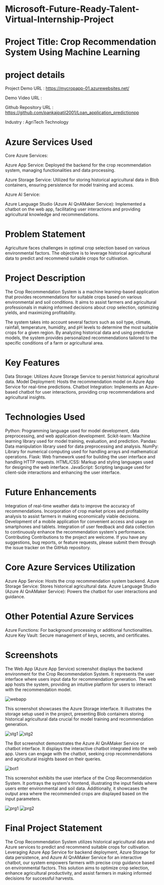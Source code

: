 # Microsoft-Future-Ready-Talent-Virtual-Internship-Project
# Project Title: Crop Recommendation System Using Machine Learning

# project details
Project Demo URL :
https://mycropapp-01.azurewebsites.net/

Demo Video URL :


Github Repository URL :
https://github.com/pankajpatil2001/Loan_application_predictionpp

Industry : AgriTech Technology

# Azure Services Used

Core Azure Services:

Azure App Service: Deployed the backend for the crop recommendation system, managing functionalities and data processing.

Azure Storage Service: Utilized for storing historical agricultural data in Blob containers, ensuring persistence for model training and access.

Azure AI Service:

Azure Language Studio (Azure AI QnAMaker Service): Implemented a chatbot on the web app, facilitating user interactions and providing agricultural knowledge and recommendations.

# Problem Statement
Agriculture faces challenges in optimal crop selection based on various environmental factors. The objective is to leverage historical agricultural data to predict and recommend suitable crops for cultivation.

# Project Description
The Crop Recommendation System is a machine learning-based application that provides recommendations for suitable crops based on various environmental and soil conditions. It aims to assist farmers and agricultural professionals in making informed decisions about crop selection, optimizing yields, and maximizing profitability.

The system takes into account several factors such as soil type, climate, rainfall, temperature, humidity, and pH levels to determine the most suitable crops for a given region. By analyzing historical data and using predictive models, the system provides personalized recommendations tailored to the specific conditions of a farm or agricultural area.

# Key Features
Data Storage: Utilizes Azure Storage Service to persist historical agricultural data.
Model Deployment: Hosts the recommendation model on Azure App Service for real-time predictions.
Chatbot Integration: Implements an Azure-based chatbot for user interactions, providing crop recommendations and agricultural insights.

# Technologies Used
Python: Programming language used for model development, data preprocessing, and web application development.
Scikit-learn: Machine learning library used for model training, evaluation, and prediction.
Pandas: Data manipulation library used for data preprocessing and analysis.
NumPy: Library for numerical computing used for handling arrays and mathematical operations.
Flask: Web framework used for building the user interface and handling HTTP requests.
HTML/CSS: Markup and styling languages used for designing the web interface.
JavaScript: Scripting language used for client-side interactions and enhancing the user interface.


# Future Enhancements
Integration of real-time weather data to improve the accuracy of recommendations.
Incorporation of crop market prices and profitability analysis to assist farmers in making economically viable decisions.
Development of a mobile application for convenient access and usage on smartphones and tablets.
Integration of user feedback and data collection to continuously enhance the recommendation system's performance.
Contributing
Contributions to the project are welcome. If you have any suggestions, bug reports, or feature requests, please submit them through the issue tracker on the GitHub repository.
# Core Azure Services Utilization
Azure App Service: Hosts the crop recommendation system backend.
Azure Storage Service: Stores historical agricultural data.
Azure Language Studio (Azure AI QnAMaker Service): Powers the chatbot for user interactions and guidance.

# Other Potential Azure Services
Azure Functions: For background processing or additional functionalities.
Azure Key Vault: Secure management of keys, secrets, and certificates.

# Screenshots
The Web App (Azure App Service) screenshot displays the backend environment for the Crop Recommendation System. It represents the user interface where users input data for recommendation generation. The web app hosts the system, providing an intuitive platform for users to interact with the recommendation model.

![webapp](https://github.com/rutujarajguru2/crop-repo/assets/134579106/2c061757-5858-4ab6-a059-a3214d1c45d0)

This screenshot showcases the Azure Storage interface. It illustrates the storage setup used in the project, presenting Blob containers storing historical agricultural data crucial for model training and recommendation generation.

![stg1](https://github.com/rutujarajguru2/crop-repo/assets/134579106/9826f093-64a3-4d65-b3da-7dd0b9bd4daf)
![stg2](https://github.com/rutujarajguru2/crop-repo/assets/134579106/1ad23c3e-7401-4e39-922d-a078a8a0bc2a)

The Bot screenshot demonstrates the Azure AI QnAMaker Service or chatbot interface. It displays the interactive chatbot integrated into the web app. Users can engage with the chatbot, seeking crop recommendations and agricultural insights based on their queries.

![bot1](https://github.com/rutujarajguru2/crop-repo/assets/134579106/2cfc64e9-ecf9-44e4-8666-bfab60104ff7)

This screenshot exhibits the user interface of the Crop Recommendation System. It portrays the system's frontend, illustrating the input fields where users enter environmental and soil data. Additionally, it showcases the output area where the recommended crops are displayed based on the input parameters.

![prg1](https://github.com/rutujarajguru2/crop-repo/assets/134579106/8fdd1a89-0d56-4f50-a8c3-920497f5a95e)
![prg2](https://github.com/rutujarajguru2/crop-repo/assets/134579106/0413f0e2-ad0c-4458-b881-0defcba8568d)



# Final Project Statement

The Crop Recommendation System utilizes historical agricultural data and Azure services to predict and recommend suitable crops for cultivation. Leveraging Azure App Service for backend deployment, Azure Storage for data persistence, and Azure AI QnAMaker Service for an interactive chatbot, our system empowers farmers with precise crop guidance based on environmental factors. This solution aims to optimize crop selection, enhance agricultural productivity, and assist farmers in making informed decisions for successful harvests.
